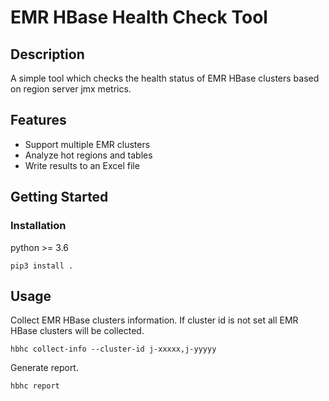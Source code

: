 # EMR HBase Health Check Tool

## Description

A simple tool which checks the health status of EMR HBase clusters based on region server jmx metrics.

## Features

- Support multiple EMR clusters
- Analyze hot regions and tables
- Write results to an Excel file

## Getting Started

### Installation
python >= 3.6

```
pip3 install .
```

## Usage
Collect EMR HBase clusters information. If cluster id is not set all EMR HBase clusters will be collected.
```
hbhc collect-info --cluster-id j-xxxxx,j-yyyyy
```
Generate report. 
```
hbhc report
```
